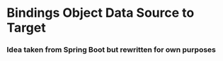 # Bindings Object Data Source to Target

### Idea taken from Spring Boot but rewritten for own purposes 